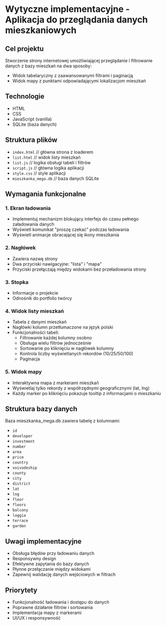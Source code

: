 # Wytyczne implementacyjne - Aplikacja do przeglądania danych mieszkaniowych

## Cel projektu
Stworzenie strony internetowej umożliwiającej przeglądanie i filtrowanie danych z bazy mieszkań na dwa sposoby:
* Widok tabelaryczny z zaawansowanymi filtrami i paginacją
* Widok mapy z punktami odpowiadającymi lokalizacjom mieszkań

## Technologie
* HTML
* CSS
* JavaScript (vanilla)
* SQLite (baza danych)

## Struktura plików
- `index.html`      // główna strona z loaderem
- `list.html`       // widok listy mieszkań
- `list.js`         // logika obsługi tabeli i filtrów
- `script.js`       // główna logika aplikacji
- `style.css`       // style aplikacji
- `mieszkanka_mega.db`   // baza danych SQLite

## Wymagania funkcjonalne

### 1. Ekran ładowania
* Implementuj mechanizm blokujący interfejs do czasu pełnego załadowania danych
* Wyświetl komunikat "proszę czekać" podczas ładowania
* Wyświetl animacje obracającej się ikony mieszkania

### 2. Nagłówek
* Zawiera nazwę strony
* Dwa przyciski nawigacyjne: "lista" i "mapa"
* Przyciski przełączają między widokami bez przeładowania strony

### 3. Stopka
* Informacje o projekcie
* Odnośnik do portfolio twórcy

### 4. Widok listy mieszkań
* Tabela z danymi mieszkań
* Nagłówki kolumn przetłumaczone na język polski
* Funkcjonalności tabeli:
  * Filtrowanie każdej kolumny osobno
  * Obsługa wielu filtrów jednocześnie
  * Sortowanie po kliknięciu w nagłówek kolumny
  * Kontrola liczby wyświetlanych rekordów (10/25/50/100)
  * Paginacja

### 5. Widok mapy
* Interaktywna mapa z markerami mieszkań
* Wyświetlaj tylko rekordy z współrzędnymi geograficznymi (lat, lng)
* Każdy marker po kliknięciu pokazuje tooltip z informacjami o mieszkaniu

## Struktura bazy danych
Baza mieszkanka_mega.db zawiera tabelę z kolumnami:
* `id`
* `developer`
* `investment`
* `number`
* `area`
* `price`
* `country`
* `voivodeship`
* `county`
* `city`
* `district`
* `lat`
* `lng`
* `floor`
* `floors`
* `balcony`
* `loggia`
* `terrace`
* `garden`

## Uwagi implementacyjne
* Obsługa błędów przy ładowaniu danych
* Responsywny design
* Efektywne zapytania do bazy danych
* Płynne przełączanie między widokami
* Zapewnij walidację danych wejściowych w filtrach

## Priorytety
* Funkcjonalność ładowania i dostępu do danych
* Poprawne działanie filtrów i sortowania
* Implementacja mapy z markerami
* UI/UX i responsywność
